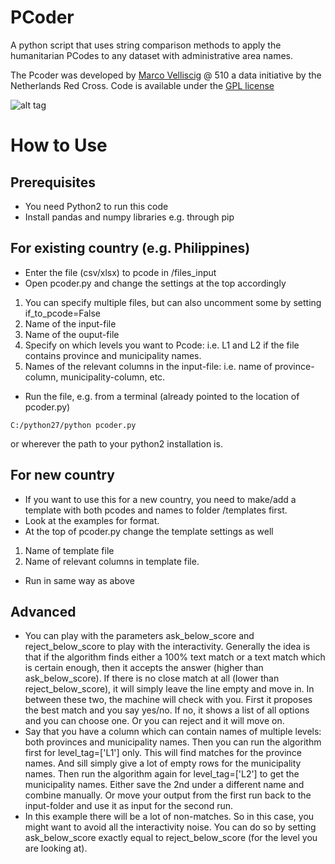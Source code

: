 # PCoder
A python script that uses string comparison methods to apply the humanitarian PCodes to any dataset with administrative area names.

The Pcoder was developed by [Marco Velliscig](https://github.com/MarcoVelliscig/Red_Cross_NL/tree/master/Pcoder) @ 510 a data initiative by the Netherlands Red Cross.
Code is available under the [GPL license](https://github.com/rodekruis/Pcoder/blob/master/LICENSE)

![alt tag](http://510.global/wp-content/uploads/2015/06/510-opengraph.png)

# How to Use

## Prerequisites

* You need Python2 to run this code
* Install pandas and numpy libraries e.g. through pip

## For existing country (e.g. Philippines)

* Enter the file (csv/xlsx) to pcode in /files_input
* Open pcoder.py and change the settings at the top accordingly
1. You can specify multiple files, but can also uncomment some by setting if_to_pcode=False
2. Name of the input-file
3. Name of the ouput-file
4. Specify on which levels you want to Pcode: i.e. L1 and L2 if the file contains province and municipality names.
5. Names of the relevant columns in the input-file: i.e. name of province-column, municipality-column, etc.

* Run the file, e.g. from a terminal (already pointed to the location of pcoder.py)
```
C:/python27/python pcoder.py
```
or wherever the path to your python2 installation is.

## For new country

* If you want to use this for a new country, you need to make/add a template with both pcodes and names to folder /templates first.
* Look at the examples for format.
* At the top of pcoder.py change the template settings as well
1. Name of template file
2. Name of relevant columns in template file.
* Run in same way as above

## Advanced
* You can play with the parameters ask_below_score and reject_below_score to play with the interactivity. Generally the idea is that if the algorithm finds either a 100% text match or a text match which is certain enough, then it accepts the answer (higher than ask_below_score). If there is no close match at all (lower than reject_below_score), it will simply leave the line empty and move in. In between these two, the machine will check with you. First it proposes the best match and you say yes/no. If no, it shows a list of all options and you can choose one. Or you can reject and it will move on. 
* Say that you have a column which can contain names of multiple levels: both provinces and municipality names. Then you can run the algorithm first for level_tag=['L1'] only. This will find matches for the province names. And sill simply give a lot of empty rows for the municipality names. Then run the algorithm again for level_tag=['L2'] to get the municipality names. Either save the 2nd under a different name and combine manually. Or move your output from the first run back to the input-folder and use it as input for the second run.
* In this example there will be a lot of non-matches. So in this case, you might want to avoid all the interactivity noise. You can do so by setting ask_below_score exactly equal to reject_below_score (for the level you are looking at). 
 

